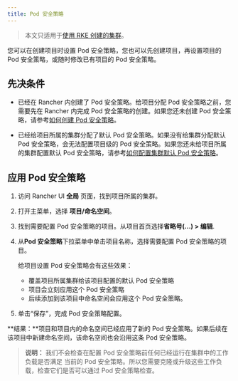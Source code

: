 ```yaml
---
title: Pod 安全策略
---
```


> 本文只适用于[使用 RKE 创建的集群](/docs/rancher2/cluster-provisioning/rke-clusters/_index)。

您可以在创建项目时设置 Pod 安全策略，您也可以先创建项目，再设置项目的 Pod 安全策略，或随时修改已有项目的 Pod 安全策略。

## 先决条件

- 已经在 Rancher 内创建了 Pod 安全策略。给项目分配 Pod 安全策略之前，您需要先在 Rancher 内完成 Pod 安全策略的创建。如果您还未创建 Pod 安全策略，请参考[如何创建 Pod 安全策略](/docs/rancher2/admin-settings/pod-security-policies/_index)。

- 已经给项目所属的集群分配了默认 Pod 安全策略。如果没有给集群分配默认 Pod 安全策略，会无法配置项目级的 Pod 安全策略。如果您还未给项目所属的集群配置默认 Pod 安全策略，请参考[如何配置集群默认 Pod 安全策略](/docs/rancher2/cluster-admin/editing-clusters/_index)。

## 应用 Pod 安全策略

1. 访问 Rancher UI **全局** 页面，找到项目所属的集群。

1. 打开主菜单，选择 **项目/命名空间**。

1. 找到需要配置 Pod 安全策略的项目。从项目首页选择**省略号(...) > 编辑**.

1. 从**Pod 安全策略**下拉菜单中单击项目名称，选择需要配置 Pod 安全策略的项目。

   给项目设置 Pod 安全策略会有这些效果：

   - 覆盖项目所属集群给该项目配置的默认 Pod 安全策略
   - 项目会立刻应用这个 Pod 安全策略
   - 后续添加到该项目中命名空间会应用这个 Pod 安全策略。

1. 单击“保存”，完成 Pod 安全策略配置。

**结果：**项目和项目内的命名空间已经应用了新的 Pod 安全策略。如果后续在该项目中新建命名空间，该命名空间也会沿用这条 Pod 安全策略。

> **说明：** 我们不会检查在配置 Pod 安全策略前任何已经运行在集群中的工作负载是否满足 当前的 Pod 安全策略。所以您需要克隆或升级这些工作负载，检查它们是否可以通过 Pod 安全策略检查。
